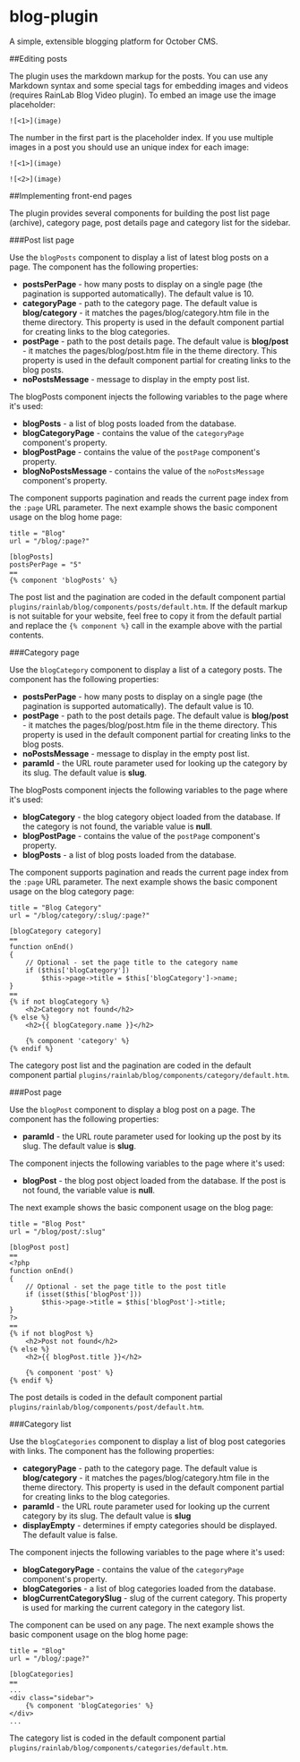 blog-plugin
===========

A simple, extensible blogging platform for October CMS.

##Editing posts

The plugin uses the markdown markup for the posts. You can use any Markdown syntax and some special tags for embedding images and videos (requires RainLab Blog Video plugin). To embed an image use the image placeholder:

    ![<1>](image)

The number in the first part is the placeholder index. If you use multiple images in a post you should use an unique index for each image:

    ![<1>](image)

    ![<2>](image)

##Implementing front-end pages

The plugin provides several components for building the post list page (archive), category page, post details page and category list for the sidebar.

###Post list page

Use the `blogPosts` component to display a list of latest blog posts on a page. The component has the following properties:

* **postsPerPage** - how many posts to display on a single page (the pagination is supported automatically). The default value is 10.
* **categoryPage** - path to the category page. The default value is **blog/category** - it matches the pages/blog/category.htm file in the theme directory. This property is used in the default component partial for creating links to the blog categories.
* **postPage** - path to the post details page. The default value is **blog/post** - it matches the pages/blog/post.htm file in the theme directory. This property is used in the default component partial for creating links to the blog posts.
* **noPostsMessage** - message to display in the empty post list.

The blogPosts component injects the following variables to the page where it's used:

* **blogPosts** - a list of blog posts loaded from the database.
* **blogCategoryPage** - contains the value of the `categoryPage` component's property. 
* **blogPostPage** - contains the value of the `postPage` component's property. 
* **blogNoPostsMessage** - contains the value of the `noPostsMessage` component's property. 

The component supports pagination and reads the current page index from the `:page` URL parameter. The next example shows the basic component usage on the blog home page:

    title = "Blog"
    url = "/blog/:page?"

    [blogPosts]
    postsPerPage = "5"
    ==
    {% component 'blogPosts' %}

The post list and the pagination are coded in the default component partial `plugins/rainlab/blog/components/posts/default.htm`. If the default markup is not suitable for your website, feel free to copy it from the default partial and replace the `{% component %}` call in the example above with the partial contents.

###Category page

Use the `blogCategory` component to display a list of a category posts. The component has the following properties:

* **postsPerPage** - how many posts to display on a single page (the pagination is supported automatically). The default value is 10.
* **postPage** - path to the post details page. The default value is **blog/post** - it matches the pages/blog/post.htm file in the theme directory. This property is used in the default component partial for creating links to the blog posts.
* **noPostsMessage** - message to display in the empty post list.
* **paramId** - the URL route parameter used for looking up the category by its slug. The default  value is **slug**.

The blogPosts component injects the following variables to the page where it's used:

* **blogCategory** - the blog category object loaded from the database. If the category is not found, the variable value is **null**.
* **blogPostPage** - contains the value of the `postPage` component's property. 
* **blogPosts** - a list of blog posts loaded from the database.

The component supports pagination and reads the current page index from the `:page` URL parameter. The next example shows the basic component usage on the blog category page:

    title = "Blog Category"
    url = "/blog/category/:slug/:page?"

    [blogCategory category]
    ==
    function onEnd()
    {
        // Optional - set the page title to the category name
        if ($this['blogCategory'])
            $this->page->title = $this['blogCategory']->name;
    }
    ==
    {% if not blogCategory %}
        <h2>Category not found</h2>
    {% else %}
        <h2>{{ blogCategory.name }}</h2>

        {% component 'category' %}
    {% endif %}

The category post list and the pagination are coded in the default component partial `plugins/rainlab/blog/components/category/default.htm`.

###Post page

Use the `blogPost` component to display a blog post on a page. The component has the following properties:

* **paramId** - the URL route parameter used for looking up the post by its slug. The default value is **slug**.

The component injects the following variables to the page where it's used:

* **blogPost** - the blog post object loaded from the database. If the post is not found, the variable value is **null**.

The next example shows the basic component usage on the blog page:

    title = "Blog Post"
    url = "/blog/post/:slug"

    [blogPost post]
    ==
    <?php
    function onEnd()
    {
        // Optional - set the page title to the post title
        if (isset($this['blogPost']))
            $this->page->title = $this['blogPost']->title;
    }
    ?>
    ==
    {% if not blogPost %}
        <h2>Post not found</h2>
    {% else %}
        <h2>{{ blogPost.title }}</h2>

        {% component 'post' %}
    {% endif %}

The post details is coded in the default component partial `plugins/rainlab/blog/components/post/default.htm`.

###Category list

Use the `blogCategories` component to display a list of blog post categories with links. The component has the following properties:

* **categoryPage** - path to the category page. The default value is **blog/category** - it matches the pages/blog/category.htm file in the theme directory. This property is used in the default component partial for creating links to the blog categories.
* **paramId** - the URL route parameter used for looking up the current category by its slug. The default  value is 
**slug**
* **displayEmpty** - determines if empty categories should be displayed. The default value is false.

The component injects the following variables to the page where it's used:

* **blogCategoryPage** - contains the value of the `categoryPage` component's property. 
* **blogCategories** - a list of blog categories loaded from the database.
* **blogCurrentCategorySlug** - slug of the current category. This property is used for marking the current category in the category list.

The component can be used on any page. The next example shows the basic component usage on the blog home page:

    title = "Blog"
    url = "/blog/:page?"

    [blogCategories]
    ==
    ...
    <div class="sidebar">
        {% component 'blogCategories' %}
    </div>
    ...

The category list is coded in the default component partial `plugins/rainlab/blog/components/categories/default.htm`.